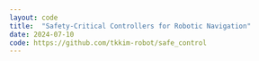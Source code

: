 ```yaml
---
layout: code
title:  "Safety-Critical Controllers for Robotic Navigation"
date: 2024-07-10
code: https://github.com/tkkim-robot/safe_control
---
```

